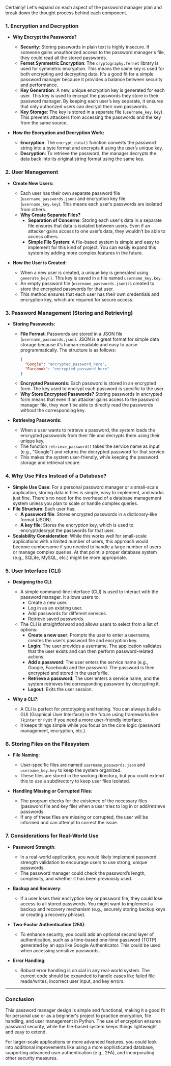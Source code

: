 Certainly! Let's expand on each aspect of the password manager plan and break down the thought process behind each component.

### **1. Encryption and Decryption**

- **Why Encrypt the Passwords?**
   - **Security**: Storing passwords in plain text is highly insecure. If someone gains unauthorized access to the password manager's file, they could read all the stored passwords.
   - **Fernet Symmetric Encryption**: The `cryptography.fernet` library is used for symmetric encryption. This means the same key is used for both encrypting and decrypting data. It's a good fit for a simple password manager because it provides a balance between security and performance.
   - **Key Generation**: A new, unique encryption key is generated for each user. This key is used to encrypt the passwords they store in their password manager. By keeping each user’s key separate, it ensures that only authorized users can decrypt their own passwords.
   - **Key Storage**: The key is stored in a separate file (`username_key.key`). This prevents attackers from accessing the passwords and the key from the same source.

- **How the Encryption and Decryption Work:**
   - **Encryption**: The `encrypt_data()` function converts the password string into a byte format and encrypts it using the user’s unique key.
   - **Decryption**: To retrieve the password, the manager decrypts the data back into its original string format using the same key.

### **2. User Management**

- **Create New Users:**
   - Each user has their own separate password file (`username_passwords.json`) and encryption key file (`username_key.key`). This means each user’s passwords are isolated from others.
   - **Why Create Separate Files?**
     - **Separation of Concerns**: Storing each user's data in a separate file ensures that data is isolated between users. Even if an attacker gains access to one user’s data, they wouldn’t be able to access others.
     - **Simple File System**: A file-based system is simple and easy to implement for this kind of project. You can easily expand this system by adding more complex features in the future.

- **How the User is Created:**
   - When a new user is created, a unique key is generated using `generate_key()`. This key is saved in a file named `username_key.key`.
   - An empty password file (`username_passwords.json`) is created to store the encrypted passwords for that user.
   - This method ensures that each user has their own credentials and encryption key, which are required for secure access.

### **3. Password Management (Storing and Retrieving)**

- **Storing Passwords:**
   - **File Format**: Passwords are stored in a JSON file (`username_passwords.json`). JSON is a great format for simple data storage because it’s human-readable and easy to parse programmatically. The structure is as follows:
     ```json
     {
       "Google": "encrypted_password_here",
       "Facebook": "encrypted_password_here"
     }
     ```
   - **Encrypted Passwords**: Each password is stored in an encrypted form. The key used to encrypt each password is specific to the user.
   - **Why Store Encrypted Passwords?** Storing passwords in encrypted form means that even if an attacker gains access to the password manager file, they won't be able to directly read the passwords without the corresponding key.

- **Retrieving Passwords:**
   - When a user wants to retrieve a password, the system loads the encrypted passwords from their file and decrypts them using their unique key.
   - The function `retrieve_password()` takes the service name as input (e.g., "Google") and returns the decrypted password for that service.
   - This makes the system user-friendly, while keeping the password storage and retrieval secure.

### **4. Why Use Files Instead of a Database?**

- **Simple Use Case**: For a personal password manager or a small-scale application, storing data in files is simple, easy to implement, and works just fine. There's no need for the overhead of a database management system unless you plan to scale or handle complex queries.
- **File Structure**: Each user has:
  - **A password file**: Stores encrypted passwords in a dictionary-like format (JSON).
  - **A key file**: Stores the encryption key, which is used to encrypt/decrypt the passwords for that user.
- **Scalability Consideration**: While this works well for small-scale applications with a limited number of users, this approach would become cumbersome if you needed to handle a large number of users or manage complex queries. At that point, a proper database system (e.g., SQLite, MySQL, etc.) might be more appropriate.

### **5. User Interface (CLI)**

- **Designing the CLI**:
   - A simple command-line interface (CLI) is used to interact with the password manager. It allows users to:
     - Create a new user.
     - Log in as an existing user.
     - Add passwords for different services.
     - Retrieve saved passwords.
   - The CLI is straightforward and allows users to select from a list of options:
     - **Create a new user**: Prompts the user to enter a username, creates the user’s password file and encryption key.
     - **Login**: The user provides a username. The application validates that the user exists and can then perform password-related actions.
     - **Add a password**: The user enters the service name (e.g., Google, Facebook) and the password. The password is then encrypted and stored in the user’s file.
     - **Retrieve a password**: The user enters a service name, and the system retrieves the corresponding password by decrypting it.
     - **Logout**: Exits the user session.

- **Why a CLI?**:
   - A CLI is perfect for prototyping and testing. You can always build a GUI (Graphical User Interface) in the future using frameworks like `Tkinter` or `PyQt` if you need a more user-friendly interface.
   - It keeps things simple while you focus on the core logic (password management, encryption, etc.).

### **6. Storing Files on the Filesystem**

- **File Naming**:
   - User-specific files are named `username_passwords.json` and `username_key.key` to keep the system organized.
   - These files are stored in the working directory, but you could extend this to use a subdirectory to keep user files isolated.

- **Handling Missing or Corrupted Files**:
   - The program checks for the existence of the necessary files (password file and key file) when a user tries to log in or add/retrieve passwords.
   - If any of these files are missing or corrupted, the user will be informed and can attempt to correct the issue.

### **7. Considerations for Real-World Use**

- **Password Strength**:
   - In a real-world application, you would likely implement password strength validation to encourage users to use strong, unique passwords.
   - The password manager could check the password’s length, complexity, and whether it has been previously used.

- **Backup and Recovery**:
   - If a user loses their encryption key or password file, they could lose access to all stored passwords. You might want to implement a backup and recovery mechanism (e.g., securely storing backup keys or creating a recovery phrase).
   
- **Two-Factor Authentication (2FA)**:
   - To enhance security, you could add an optional second layer of authentication, such as a time-based one-time password (TOTP) generated by an app like Google Authenticator. This could be used when accessing sensitive passwords.

- **Error Handling**:
   - Robust error handling is crucial in any real-world system. The current code should be expanded to handle cases like failed file reads/writes, incorrect user input, and key errors.

---

### **Conclusion**

This password manager design is simple and functional, making it a good fit for personal use or as a beginner's project to practice encryption, file handling, and user management in Python. The use of encryption ensures password security, while the file-based system keeps things lightweight and easy to extend. 

For larger-scale applications or more advanced features, you could look into additional improvements like using a more sophisticated database, supporting advanced user authentication (e.g., 2FA), and incorporating other security measures.